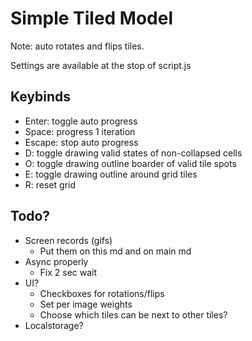 # Simple Tiled Model

Note: auto rotates and flips tiles.

Settings are available at the stop of script.js

## Keybinds

- Enter: toggle auto progress
- Space: progress 1 iteration
- Escape: stop auto progress
- D: toggle drawing valid states of non-collapsed cells
- O: toggle drawing outline boarder of valid tile spots
- E: toggle drawing outline around grid tiles
- R: reset grid

## Todo?

- Screen records (gifs)
	- Put them on this md and on main md
- Async properly
	- Fix 2 sec wait
- UI?
	- Checkboxes for rotations/flips
	- Set per image weights
	- Choose which tiles can be next to other tiles?
- Localstorage?